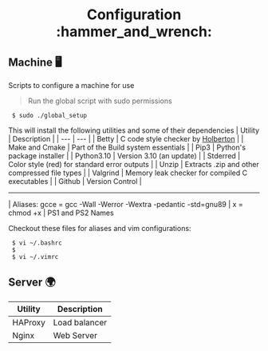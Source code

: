 <h1 align="center"> Configuration :hammer_and_wrench: </h1>

## Machine :desktop_computer:
<p>Scripts to configure a machine for use </p>

> Run the global script with sudo permissions

```commandline
 $ sudo ./global_setup
```

This will install the following utilities and some of their dependencies
| Utility | Description |
| --- | --- |
| Betty | C code style checker by [Holberton](https://github.com/holbertonschool/Betty) |
| Make and Cmake | Part of the Build system essentials |
| Pip3 | Python's package installer |
| Python3.10 | Version 3.10 (an update) |
| Stderred | Color style (red) for standard error outputs |
| Unzip | Extracts .zip and other compressed file types |
| Valgrind | Memory leak checker for compiled C executables |
| Github | Version Control |

---

| Aliases: gcce = gcc -Wall -Werror -Wextra -pedantic -std=gnu89 
| x = chmod +x 
| PS1 and PS2 Names 

Checkout these files for aliases and vim configurations:

```commandline
 $ vi ~/.bashrc
 $
 $ vi ~/.vimrc

```

## Server :earth_africa:

| Utility | Description |
| --- | --- |
| HAProxy | Load balancer |
| Nginx | Web Server |
